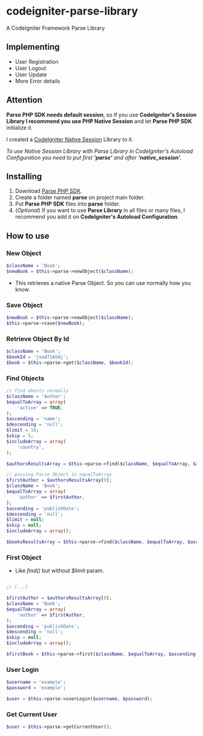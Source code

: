 # codeigniter-parse-library
A CodeIgniter Framework Parse Library



## Implementing
- User Registration
- User Logout
- User Update
- More Error details





## Attention
**Parse PHP SDK needs default session**, so if you use **CodeIgniter's Session Library I recommend you use PHP Native Session** and let **Parse PHP SDK** initialize it.

I created a [CodeIgniter Native Session](https://github.com/alamops/codeigniter_native_session) Library to it.

_To use Native Session Library with Parse Library in CodeIgniter's Autoload Configuration you need to put first **'parse'** and after **'native_session'**._




## Installing
1. Download [Parse PHP SDK](https://github.com/parseplatform/parse-php-sdk).
2. Create a folder named **parse** on project main folder.
3. Put **Parse PHP SDK** files into **parse** folder.
4. (_Optional_) If you want to use **Parse Library** in all files or many files, I recommend you add it on **CodeIgniter's Autoload Configuration**.




## How to use

### New Object
```php
$className = 'Book';
$newBook = $this->parse->newObject($className);
```
- This retrieves a native Parse Object. So you can use normally how you know.

### Save Object
```php
$newBook = $this->parse->newObject($className);
$this->parse->save($newBook);
```

### Retrieve Object By Id
```php
$className = 'Book';
$bookId = 'jsad71ASdj';
$book = $this->parse->get($className, $bookId);
```

### Find Objects
```php
// find obects normally
$className = 'Author';
$equalToArray = array(
	'active' => TRUE,
);
$ascending = 'name';
$descending = 'null';
$limit = 10;
$skip = 5;
$includeArray = array(
	'country',
);

$authorsResultsArray = $this->parse->find($className, $equalToArray, $ascending, $desceding, $limit, $skip, $includeArray);

// passing Parse Object in equalToArray
$firstAuthor = $authorsResultsArray[0];
$className = 'Book';
$equalToArray = array(
	'author' => $firstAuthor,
);
$ascending = 'publishDate';
$descending = 'null';
$limit = null;
$skip = null;
$includeArray = array();

$booksResultsArray = $this->parse->find($className, $equalToArray, $ascending, $desceding, $limit, $skip, $includeArray);
```

### First Object
- Like _find()_ but without _$limit_ param.
```php

// (...)

$firstAuthor = $authorsResultsArray[0];
$className = 'Book';
$equalToArray = array(
	'author' => $firstAuthor,
);
$ascending = 'publishDate';
$descending = 'null';
$skip = null;
$includeArray = array();

$firstBook = $this->parse->first($className, $equalToArray, $ascending, $desceding, $skip, $includeArray);
```

### User Login
```php
$username = 'example';
$password = 'example';

$user = $this->parse->userLogin($username, $password);
```

### Get Current User
```php
$user = $this->parse->getCurrentUser();
```
